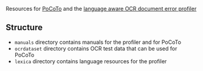 Resources for
[PoCoTo](https://github.com/cisocrgroup/PoCoTo) and the
[language aware OCR document error profiler](https://github.com/cisocrgroup/profiler)

## Structure
* `manuals` directory contains manuals for the profiler and for
  PoCoTo
* `ocrdataset` directory contains OCR test data that can be used for PoCoTo
* `lexica` directory contains language resources for the profiler
